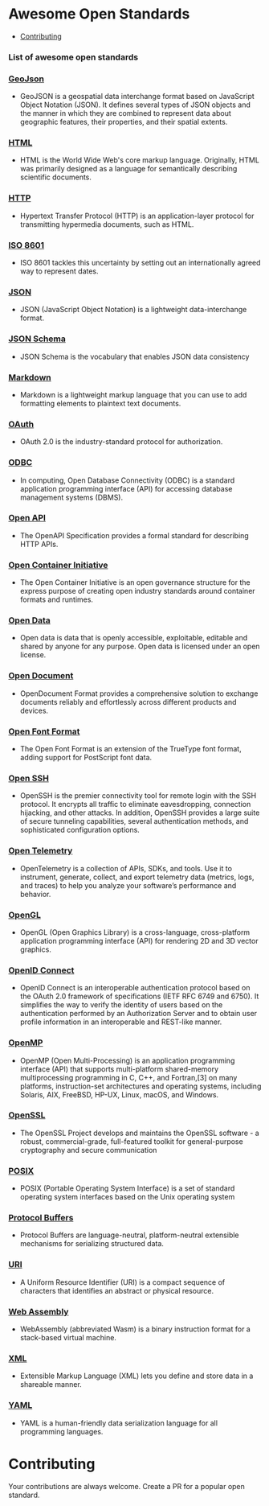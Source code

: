 # Awesome Open Standards

- [Contributing](#contributing)

### List of awesome open standards

### [GeoJson](https://datatracker.ietf.org/doc/html/rfc7946)
- GeoJSON is a geospatial data interchange format based on JavaScript
   Object Notation (JSON).  It defines several types of JSON objects and
   the manner in which they are combined to represent data about
   geographic features, their properties, and their spatial extents.

### [HTML](https://html.spec.whatwg.org/multipage/)
- HTML is the World Wide Web's core markup language. Originally, HTML was primarily designed as a language for semantically describing scientific documents.

### [HTTP](https://developer.mozilla.org/en-US/docs/Web/HTTP)
- Hypertext Transfer Protocol (HTTP) is an application-layer protocol for transmitting hypermedia documents, such as HTML.

### [ISO 8601](https://www.iso.org/iso-8601-date-and-time-format.html)
- ISO 8601 tackles this uncertainty by setting out an internationally agreed way to represent dates.

### [JSON](https://www.json.org/json-en.html)
- JSON (JavaScript Object Notation) is a lightweight data-interchange format.

### [JSON Schema](https://json-schema.org/)
- JSON Schema is the vocabulary that enables JSON data consistency

### [Markdown](https://www.markdownguide.org/getting-started/)
- Markdown is a lightweight markup language that you can use to add formatting elements to plaintext text documents.

### [OAuth](https://oauth.net/2/)
- OAuth 2.0 is the industry-standard protocol for authorization.

### [ODBC](https://en.wikipedia.org/wiki/Open_Database_Connectivity)
- In computing, Open Database Connectivity (ODBC) is a standard application programming interface (API) for accessing database management systems (DBMS).

### [Open API](https://www.openapis.org/)
- The OpenAPI Specification provides a formal standard for describing HTTP APIs.

### [Open Container Initiative](https://opencontainers.org/)
- The Open Container Initiative is an open governance structure for the express purpose of creating open industry standards around container formats and runtimes.

### [Open Data](https://en.wikipedia.org/wiki/Open_data)
- Open data is data that is openly accessible, exploitable, editable and shared by anyone for any purpose. Open data is licensed under an open license.

### [Open Document](https://opendocumentformat.org/)
- OpenDocument Format provides a comprehensive solution to exchange documents reliably and effortlessly across different products and devices.

### [Open Font Format](https://www.iso.org/standard/52136.html#:~:text=The%20Open%20Font%20Format%20is,or%20CFF%20(PostScript)%20outlines.)
- The Open Font Format is an extension of the TrueType font format, adding support for PostScript font data.

### [Open SSH](https://www.openssh.com/)
- OpenSSH is the premier connectivity tool for remote login with the SSH protocol. It encrypts all traffic to eliminate eavesdropping, connection hijacking, and other attacks. In addition, OpenSSH provides a large suite of secure tunneling capabilities, several authentication methods, and sophisticated configuration options.

### [Open Telemetry](https://opentelemetry.io/)
- OpenTelemetry is a collection of APIs, SDKs, and tools. Use it to instrument, generate, collect, and export telemetry data (metrics, logs, and traces) to help you analyze your software’s performance and behavior.

### [OpenGL](https://www.opengl.org/)
- OpenGL (Open Graphics Library) is a cross-language, cross-platform application programming interface (API) for rendering 2D and 3D vector graphics.

### [OpenID Connect](https://openid.net/developers/how-connect-works/)
- OpenID Connect is an interoperable authentication protocol based on the OAuth 2.0 framework of specifications (IETF RFC 6749 and 6750). It simplifies the way to verify the identity of users based on the authentication performed by an Authorization Server and to obtain user profile information in an interoperable and REST-like manner.

### [OpenMP](https://www.openmp.org/)
- OpenMP (Open Multi-Processing) is an application programming interface (API) that supports multi-platform shared-memory multiprocessing programming in C, C++, and Fortran,[3] on many platforms, instruction-set architectures and operating systems, including Solaris, AIX, FreeBSD, HP-UX, Linux, macOS, and Windows. 

### [OpenSSL](https://www.openssl.org/)
- The OpenSSL Project develops and maintains the OpenSSL software - a robust, commercial-grade, full-featured toolkit for general-purpose cryptography and secure communication

### [POSIX](https://www.linux.org/)
- POSIX (Portable Operating System Interface) is a set of standard operating system interfaces based on the Unix operating system

### [Protocol Buffers](https://protobuf.dev/)
- Protocol Buffers are language-neutral, platform-neutral extensible mechanisms for serializing structured data.

### [URI](https://datatracker.ietf.org/doc/html/rfc3986)
- A Uniform Resource Identifier (URI) is a compact sequence of characters that identifies an abstract or physical resource. 

### [Web Assembly](https://webassembly.org/)
- WebAssembly (abbreviated Wasm) is a binary instruction format for a stack-based virtual machine.

### [XML](https://aws.amazon.com/what-is/xml/)
- Extensible Markup Language (XML) lets you define and store data in a shareable manner.

### [YAML](https://yaml.org/)
- YAML is a human-friendly data serialization language for all programming languages.



# Contributing

Your contributions are always welcome. Create a PR for a popular open standard.
